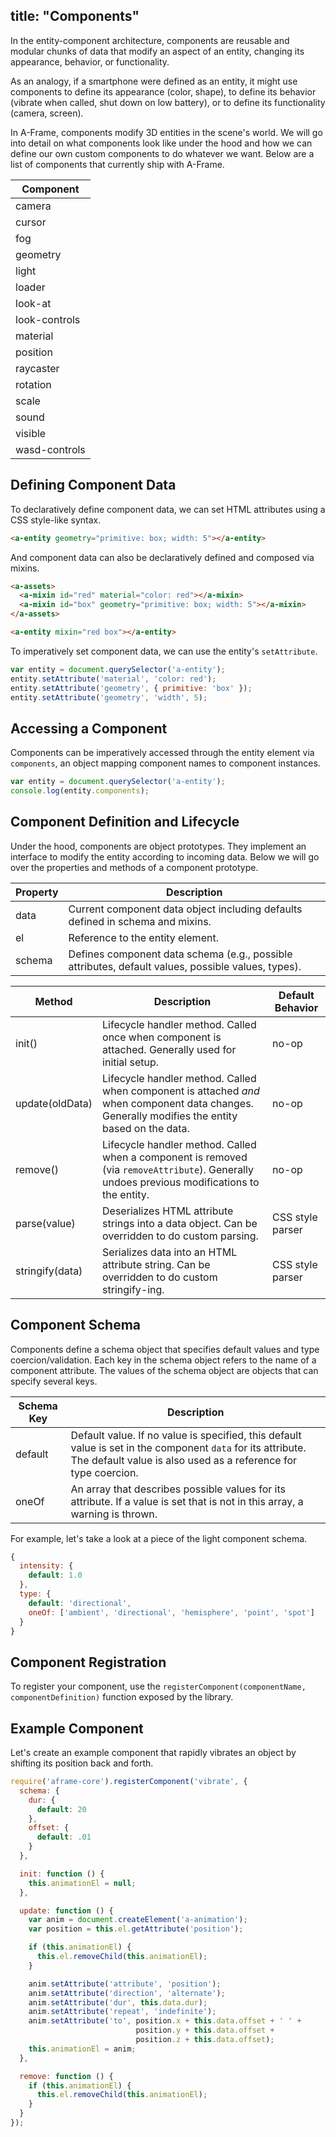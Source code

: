 title: "Components"
---

In the entity-component architecture, components are reusable and modular
chunks of data that modify an aspect of an entity, changing its appearance,
behavior, or functionality.

As an analogy, if a smartphone were defined as an entity, it might use
components to define its appearance (color, shape), to define its behavior
(vibrate when called, shut down on low battery), or to define its functionality
(camera, screen).

In A-Frame, components modify 3D entities in the scene's world.  We will go
into detail on what components look like under the hood and how we can define
our own custom components to do whatever we want. Below are a list of components
that currently ship with A-Frame.

| Component     |
|---------------|
| camera        |
| cursor        |
| fog           |
| geometry      |
| light         |
| loader        |
| look-at       |
| look-controls |
| material      |
| position      |
| raycaster     |
| rotation      |
| scale         |
| sound         |
| visible       |
| wasd-controls |

## Defining Component Data

To declaratively define component data, we can set HTML attributes using a CSS
style-like syntax.

```html
<a-entity geometry="primitive: box; width: 5"></a-entity>
```

And component data can also be declaratively defined and composed via mixins.

```html
<a-assets>
  <a-mixin id="red" material="color: red"></a-mixin>
  <a-mixin id="box" geometry="primitive: box; width: 5"></a-mixin>
</a-assets>

<a-entity mixin="red box"></a-entity>
```

To imperatively set component data, we can use the entity's `setAttribute`.

```js
var entity = document.querySelector('a-entity');
entity.setAttribute('material', 'color: red');
entity.setAttribute('geometry', { primitive: 'box' });
entity.setAttribute('geometry', 'width', 5);
```

## Accessing a Component

Components can be imperatively accessed through the entity element via
`components`, an object mapping component names to component instances.

```js
var entity = document.querySelector('a-entity');
console.log(entity.components);
```

## Component Definition and Lifecycle

Under the hood, components are object prototypes. They implement an interface
to modify the entity according to incoming data. Below we will go over the
properties and methods of a component prototype.

| Property | Description                                                                                        |
|----------|----------------------------------------------------------------------------------------------------|
| data     | Current component data object including defaults defined in schema and mixins.                     |
| el       | Reference to the entity element.                                                                   |
| schema   | Defines component data schema (e.g., possible attributes, default values, possible values, types). |

| Method          | Description                                                                                                                                     | Default Behavior |
|-----------------|-------------------------------------------------------------------------------------------------------------------------------------------------|------------------|
| init()          | Lifecycle handler method. Called once when component is attached. Generally used for initial setup.                                             | no-op            |
| update(oldData) | Lifecycle handler method. Called when component is attached *and* when component data changes. Generally modifies the entity based on the data. | no-op            |
| remove()        | Lifecycle handler method. Called when a component is removed (via `removeAttribute`). Generally undoes previous modifications to the entity.    | no-op            |
| parse(value)    | Deserializes HTML attribute strings into a data object. Can be overridden to do custom parsing.                                                 | CSS style parser |
| stringify(data) | Serializes data into an HTML attribute string. Can be overridden to do custom stringify-ing.                                                    | CSS style parser |

## Component Schema

Components define a schema object that specifies default values and type
coercion/validation. Each key in the schema object refers to the name of a
component attribute. The values of the schema object are objects that can
specify several keys.

| Schema Key | Description                                                                                                                                                                    |
|------------|--------------------------------------------------------------------------------------------------------------------------------------------------------------------------------|
| default    | Default value. If no value is specified, this default value is set in the component `data` for its attribute. The default value is also used as a reference for type coercion. |
| oneOf      | An array that describes possible values for its attribute. If a value is set that is not in this array, a warning is thrown.                                                   |

For example, let's take a look at a piece of the light component schema.

```js
{
  intensity: {
    default: 1.0
  },
  type: {
    default: 'directional',
    oneOf: ['ambient', 'directional', 'hemisphere', 'point', 'spot']
  }
}
```

## Component Registration

To register your component, use the
`registerComponent(componentName, componentDefinition)` function exposed by the library.

## Example Component

Let's create an example component that rapidly vibrates an object by shifting
its position back and forth.

```js
require('aframe-core').registerComponent('vibrate', {
  schema: {
    dur: {
      default: 20
    },
    offset: {
      default: .01
    }
  },

  init: function () {
    this.animationEl = null;
  },

  update: function () {
    var anim = document.createElement('a-animation');
    var position = this.el.getAttribute('position');

    if (this.animationEl) {
      this.el.removeChild(this.animationEl);
    }

    anim.setAttribute('attribute', 'position');
    anim.setAttribute('direction', 'alternate');
    anim.setAttribute('dur', this.data.dur);
    anim.setAttribute('repeat', 'indefinite');
    anim.setAttribute('to', position.x + this.data.offset + ' ' +
                            position.y + this.data.offset +
                            position.z + this.data.offset);
    this.animationEl = anim;
  },

  remove: function () {
    if (this.animationEl) {
      this.el.removeChild(this.animationEl);
    }
  }
});
```
